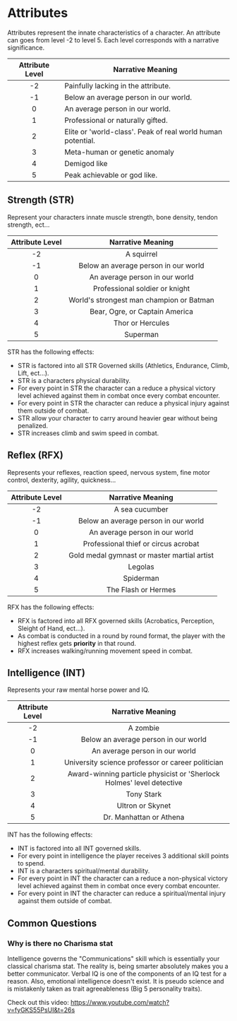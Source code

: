 # Attributes

Attributes represent the innate characteristics of a character. An attribute can goes from level -2 to level 5. Each level corresponds with a narrative significance.

| Attribute Level | Narrative Meaning                                           |
| :-------------: | ----------------------------------------------------------- |
|       -2       | Painfully lacking in the attribute.                        |
|       -1       | Below an average person in our world.                       |
|        0        | An average person in our world.                             |
|        1        | Professional or naturally gifted.                           |
|        2        | Elite or 'world-class'. Peak of real world human potential. |
|        3        | Meta-human or genetic anomaly                               |
|        4        | Demigod like                                                |
|        5        | Peak achievable or god like.                                |

## Strength (STR)

Represent your characters innate muscle strength, bone density, tendon strength, ect...

| Attribute Level |            Narrative Meaning            |
| :-------------: | :--------------------------------------: |
|       -2       |                A squirrel                |
|       -1       |   Below an average person in our world   |
|        0        |      An average person in our world      |
|        1        |      Professional soldier or knight      |
|        2        | World's strongest man champion or Batman |
|        3        |     Bear, Ogre, or Captain America     |
|        4        |             Thor or Hercules             |
|        5        |                 Superman                 |

STR has the following effects:

- STR is factored into all STR Governed skills (Athletics, Endurance, Climb, Lift, ect...).
- STR is a characters physical durability.
- For every point in STR the character can a reduce a physical victory level achieved against them in combat once every combat encounter.
- For every point in STR the character can reduce a physical injury against them outside of combat.
- STR allow your character to carry around heavier gear without being penalized.
- STR increases climb and swim speed in combat.

## Reflex (RFX)

Represents your reflexes, reaction speed, nervous system, fine motor control, dexterity, agility, quickness...

| Attribute Level |              Narrative Meaning              |
| :-------------: | :-----------------------------------------: |
|       -2       |               A sea cucumber               |
|       -1       |    Below an average person in our world    |
|        0        |       An average person in our world       |
|        1        |    Professional thief or circus acrobat    |
|        2        | Gold medal gymnast or master martial artist |
|        3        |                   Legolas                   |
|        4        |                  Spiderman                  |
|        5        |             The Flash or Hermes             |

RFX has the following effects:

- RFX is factored into all RFX governed skills (Acrobatics, Perception, Sleight of Hand, ect...).
- As combat is conducted in a round by round format, the player with the highest reflex gets **priority** in that round.
- RFX increases walking/running movement speed in combat.

## Intelligence (INT)

Represents your raw mental horse power and IQ.

| Attribute Level |                           Narrative Meaning                           |
| :-------------: | :-------------------------------------------------------------------: |
|       -2       |                               A zombie                               |
|       -1       |                 Below an average person in our world                 |
|        0        |                    An average person in our world                    |
|        1        |           University science professor or career politician           |
|        2        | Award-winning particle physicist or 'Sherlock Holmes' level detective |
|        3        |                              Tony Stark                              |
|        4        |                           Ultron or Skynet                           |
|        5        |                       Dr. Manhattan or Athena                       |

INT has the following effects:

- INT is factored into all INT governed skills.
- For every point in intelligence the player receives 3 additional skill points to spend.
- INT is a characters spiritual/mental durability.
- For every point in INT the character can a reduce a non-physical victory level achieved against them in combat once every combat encounter.
- For every point in INT the character can reduce a spiritual/mental injury against them outside of combat.

## Common Questions

### Why is there no Charisma stat

Intelligence governs the "Communications" skill which is essentially your classical charisma stat. The reality is, being smarter absolutely makes you a better communicator. Verbal IQ is one of the components of an IQ test for a reason. Also, emotional intelligence doesn't exist. It is pseudo science and is mistakenly taken as trait agreeableness (Big 5 personality traits).

Check out this video: https://www.youtube.com/watch?v=fyGKS55PsUI&t=26s
